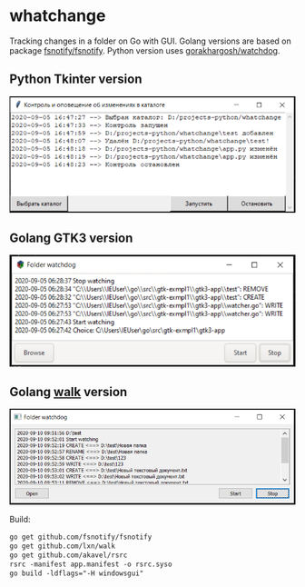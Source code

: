 # whatchange
Tracking changes in a folder on Go with GUI.
Golang versions are based on package [fsnotify/fsnotify](https://github.com/fsnotify/fsnotify).
Python version uses [gorakhargosh/watchdog](https://github.com/gorakhargosh/watchdog).

## Python Tkinter version

![](/images/python-tkinter-watchdog.PNG)

## Golang GTK3 version

![](/images/go-gtk3-watchdog.PNG)

## Golang [walk](https://github.com/lxn/walk) version

![](/images/go-walk-watchdog.PNG)

Build:

```
go get github.com/fsnotify/fsnotify
go get github.com/lxn/walk
go get github.com/akavel/rsrc
rsrc -manifest app.manifest -o rsrc.syso
go build -ldflags="-H windowsgui"
```
